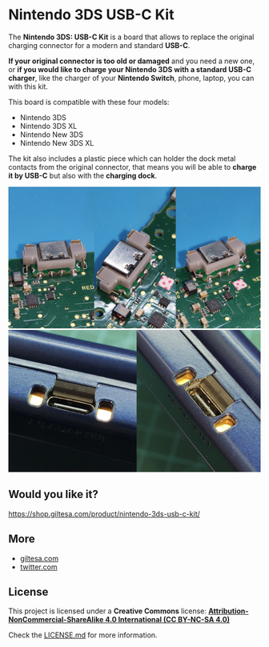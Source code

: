 # Nintendo 3DS USB-C Kit

The **Nintendo 3DS: USB-C Kit** is a board that allows to replace the original charging connector for a modern and standard **USB-C**.

**If your original connector is too old or damaged** and you need a new one, or **if you would like to charge your Nintendo 3DS with a standard USB-C charger**, like the charger of your **Nintendo Switch**, phone, laptop, you can with this kit.

This board is compatible with these four models:

*   Nintendo 3DS
*   Nintendo 3DS XL
*   Nintendo New 3DS
*   Nintendo New 3DS XL

The kit also includes a plastic piece which can holder the dock metal contacts from the original connector, that means you will be able to **charge it by USB-C** but also with the **charging dock**.

![Nintendo-3DS-USB-C-Kit](https://raw.githubusercontent.com/giltesa/Nintendo-3DS-USB-C-Kit/master/4.%20Photos/Nintendo3DS-3.jpg)
![Nintendo-3DS-USB-C-Kit](https://raw.githubusercontent.com/giltesa/Nintendo-3DS-USB-C-Kit/master/4.%20Photos/Nintendo3DS-4.jpg)


## Would you like it?

https://shop.giltesa.com/product/nintendo-3ds-usb-c-kit/


## More

- [giltesa.com](https://giltesa.com "giltesa.com")
- [twitter.com](https://twitter.com/giltesa/status/1503669454852481024 "twitter.com")


## License

This project is licensed under a **Creative Commons** license:
**[Attribution-NonCommercial-ShareAlike 4.0 International (CC BY-NC-SA 4.0) ](https://creativecommons.org/licenses/by-nc-sa/4.0/)**

Check the [LICENSE.md](LICENSE.md) for more information.